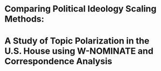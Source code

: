 # Comparing Political Ideology Scaling Methods:
# A Study of Topic Polarization in the U.S. House using W-NOMINATE and Correspondence Analysis
